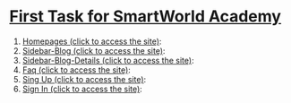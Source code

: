 # [First Task for SmartWorld Academy](https://academy.smartworld.team/)
 1. [Homepages (click to access the site)](https://muborizmirzoev.github.io/SMW-Task1/):
 2. [Sidebar-Blog (click to access the site)](https://muborizmirzoev.github.io/SMW-Task1/blog-post.html):
 3. [Sidebar-Blog-Details (click to access the site)](https://muborizmirzoev.github.io/SMW-Task1/blog-post-details.html):
 4. [Faq (click to access the site)](https://muborizmirzoev.github.io/SMW-Task1/faq.html):
 5. [Sing Up (click to access the site)](https://muborizmirzoev.github.io/SMW-Task1/sign-up.html):
 6. [Sign In (click to access the site)](https://muborizmirzoev.github.io/SMW-Task1/sign-in.html):
